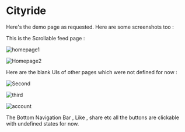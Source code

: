 # Cityride

Here's the demo page as requested.
Here are some screenshots too : 

This is the Scrollable feed page : 

![homepage1](https://user-images.githubusercontent.com/83641114/198309897-fe326717-a7f6-4d95-bb10-4a1177af513d.PNG)

![Homepage2](https://user-images.githubusercontent.com/83641114/198309984-d686850e-6bf9-4e9f-80aa-7d4f4f81ae1d.PNG)

Here are the blank UIs of other pages which were not defined for now : 

![Second](https://user-images.githubusercontent.com/83641114/198310161-7917b0b2-8772-4691-ac1a-cbff4129cf7b.PNG)

![third](https://user-images.githubusercontent.com/83641114/198310182-25a8434b-48a1-487f-9500-57ec82c8a27d.PNG)

![account](https://user-images.githubusercontent.com/83641114/198310212-07167832-99fc-44a8-bb90-9c965afde233.PNG)

The Bottom Navigation Bar , Like , share etc all the buttons are clickable with undefined states for now.

